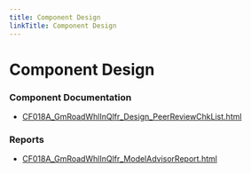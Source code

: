 ```yaml
---
title: Component Design
linkTitle: Component Design
---
```


# Component Design
### Component Documentation

- [CF018A_GmRoadWhlInQlfr_Design_PeerReviewChkList.html](Doc/CF018A_GmRoadWhlInQlfr_Design_PeerReviewChkList.html)

### Reports

- [CF018A_GmRoadWhlInQlfr_ModelAdvisorReport.html](Reports/CF018A_GmRoadWhlInQlfr_ModelAdvisorReport.html)

